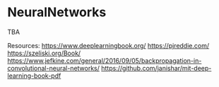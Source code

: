 # NeuralNetworks

TBA


Resources:
https://www.deeplearningbook.org/
https://pjreddie.com/
https://szeliski.org/Book/
https://www.jefkine.com/general/2016/09/05/backpropagation-in-convolutional-neural-networks/
https://github.com/janishar/mit-deep-learning-book-pdf
